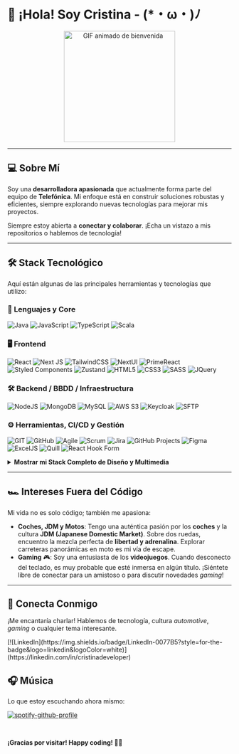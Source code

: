 <h1 align="left"><b>👋 ¡Hola! Soy Cristina - (*・ω・)ﾉ</b></h1>

<div align="center">
  <img src="https://media0.giphy.com/media/v1.Y2lkPTc5MGI3NjExM2RkNzgxMDc5MDljNjY2YzY1MTU5MGZlNTE5NDBjNzU5ZGY5MzMyZCZjdD1n/KxbHmvL3MGcctzlfdX/giphy.gif" alt="GIF animado de bienvenida" width="250" height="auto">
</div>

---

## 💻 Sobre Mí

Soy una **desarrolladora apasionada** que actualmente forma parte del equipo de **Telefónica**. Mi enfoque está en construir soluciones robustas y eficientes, siempre explorando nuevas tecnologías para mejorar mis proyectos.

Siempre estoy abierta a **conectar y colaborar**. ¡Echa un vistazo a mis repositorios o hablemos de tecnología!

---

## 🛠️ Stack Tecnológico

Aquí están algunas de las principales herramientas y tecnologías que utilizo:

### 🔧 Lenguajes y Core

![Java](https://img.shields.io/badge/java-%23ED8B00.svg?style=for-the-badge&logo=openjdk&logoColor=white)
![JavaScript](https://img.shields.io/badge/javascript-%23323330.svg?style=for-the-badge&logo=javascript&logoColor=%23F7DF1E)
![TypeScript](https://img.shields.io/badge/typescript-%23007ACC.svg?style=for-the-badge&logo=typescript&logoColor=white)
![Scala](https://img.shields.io/badge/scala-%23DC322F.svg?style=for-the-badge&logo=scala&logoColor=white)
<br>

### 🖥️ Frontend

![React](https://img.shields.io/badge/react-%2320232a.svg?style=for-the-badge&logo=react&logoColor=%2361DAFB)
![Next JS](https://img.shields.io/badge/Next-black?style=for-the-badge&logo=next.js&logoColor=white)
![TailwindCSS](https://img.shields.io/badge/Tailwind_CSS-38B2AC?style=for-the-badge&logo=tailwind-css&logoColor=white)
![NextUI](https://img.shields.io/badge/NextUI-FFFFFF?style=for-the-badge&logo=NextUI&logoColor=000000)
![PrimeReact](https://img.shields.io/badge/PrimeReact-1976D2?style=for-the-badge&logo=react&logoColor=white)
![Styled Components](https://img.shields.io/badge/styled--components-DB7093?style=for-the-badge&logo=styled-components&logoColor=white)
![Zustand](https://img.shields.io/badge/Zustand-4E4D4D?style=for-the-badge&logo=Zustand&logoColor=white)
![HTML5](https://img.shields.io/badge/html5-%23E34F26.svg?style=for-the-badge&logo=html5&logoColor=white)
![CSS3](https://img.shields.io/badge/css3-%231572B6.svg?style=for-the-badge&logo=css3&logoColor=white)
![SASS](https://img.shields.io/badge/SASS-hotpink.svg?style=for-the-badge&logo=SASS&logoColor=white)
![JQuery](https://img.shields.io/badge/jQuery-0769AD?style=for-the-badge&logo=jquery&logoColor=white)
<br>

### 🛠️ Backend / BBDD / Infraestructura

![NodeJS](https://img.shields.io/badge/node.js-6DA55F?style=for-the-badge&logo=node.js&logoColor=white)
![MongoDB](https://img.shields.io/badge/MongoDB-%234ea94b.svg?style=for-the-badge&logo=mongodb&logoColor=white)
![MySQL](https://img.shields.io/badge/mysql-%2300000f.svg?style=for-the-badge&logo=mysql&logoColor=white)
![AWS S3](https://img.shields.io/badge/AWS%20S3-569A31?style=for-the-badge&logo=amazon-aws&logoColor=white)
![Keycloak](https://img.shields.io/badge/Keycloak-333333?style=for-the-badge&logo=keycloak&logoColor=white)
![SFTP](https://img.shields.io/badge/SFTP-1976D2?style=for-the-badge&logo=sftp&logoColor=white)
<br>

### ⚙️ Herramientas, CI/CD y Gestión

![GIT](https://img.shields.io/badge/GIT-E44C30?style=for-the-badge&logo=git&logoColor=white)
![GitHub](https://img.shields.io/badge/GitHub-100000?style=for-the-badge&logo=github&logoColor=white)
![Agile](https://img.shields.io/badge/Agile-092E20?style=for-the-badge&logo=Agile&logoColor=white)
![Scrum](https://img.shields.io/badge/Scrum-2C3C4C?style=for-the-badge&logo=Scrum&logoColor=white)
![Jira](https://img.shields.io/badge/Jira-0052CC?style=for-the-badge&logo=Jira&logoColor=white)
![GitHub Projects](https://img.shields.io/badge/GitHub%20Projects-100000?style=for-the-badge&logo=github&logoColor=white)
![Figma](https://img.shields.io/badge/figma-%23F24E1E.svg?style=for-the-badge&logo=figma&logoColor=white)
![ExcelJS](https://img.shields.io/badge/ExcelJS-0072C6?style=for-the-badge&logo=excel&logoColor=white)
![Quill](https://img.shields.io/badge/Quill-00B2B2?style=for-the-badge&logo=Quill&logoColor=white)
![React Hook Form](https://img.shields.io/badge/React%20Hook%20Form-EC5990?style=for-the-badge&logo=reacthookform&logoColor=white)

<details>
<summary><b>Mostrar mi Stack Completo de Diseño y Multimedia</b></summary>
<br>

![Adobe](https://img.shields.io/badge/adobe-%23FF0000.svg?style=for-the-badge&logo=adobe&logoColor=white)
![Adobe XD](https://img.shields.io/badge/Adobe%20XD-470137?style=for-the-badge&logo=Adobe%20XD&logoColor=#FF61F6)
![Adobe Premiere Pro](https://img.shields.io/badge/Adobe%20Premiere%20Pro-9999FF.svg?style=for-the-badge&logo=Adobe%20Premiere%20Pro&logoColor=white)
![Adobe Photoshop](https://img.shields.io/badge/adobe%20photoshop-%2331A8FF.svg?style=for-the-badge&logo=adobe%20photoshop&logoColor=white)
![Adobe Lightroom Classic](https://img.shields.io/badge/Adobe%20Lightroom%20Classic-31A8FF.svg?style=for-the-badge&logo=Adobe%20Lightroom%20Classic&logoColor=white)
![Adobe Lightroom](https://img.shields.io/badge/Adobe%20Lightroom-31A8FF.svg?style=for-the-badge&logo=Adobe%20Lightroom&logoColor=white)
</details>

---

## 🏎️ Intereses Fuera del Código

Mi vida no es solo código; también me apasiona:

* **Coches, JDM y Motos**: Tengo una auténtica pasión por los **coches** y la cultura **JDM (Japanese Domestic Market)**. Sobre dos ruedas, encuentro la mezcla perfecta de **libertad y adrenalina**. Explorar carreteras panorámicas en moto es mi vía de escape.
* **Gaming** 🎮: Soy una entusiasta de los **videojuegos**. Cuando desconecto del teclado, es muy probable que esté inmersa en algún título. ¡Siéntete libre de conectar para un amistoso o para discutir novedades *gaming*!

---

## 🔗 Conecta Conmigo

¡Me encantaría charlar! Hablemos de tecnología, cultura *automotive*, *gaming* o cualquier tema interesante.

<p align="left">
  [![LinkedIn](https://img.shields.io/badge/LinkedIn-0077B5?style=for-the-badge&logo=linkedin&logoColor=white)](https://linkedin.com/in/cristinadeveloper)
</p>

## 🎧 Música

Lo que estoy escuchando ahora mismo:

[![spotify-github-profile](https://spotify-github-profile.vercel.app/api/view?uid=nagisekai&cover_image=true&theme=default&show_offline=false&background_color=121212&interchange=false&bar_color=9633cc&bar_color_cover=false)](https://github.com/kittinan/spotify-github-profile)

<br>

**¡Gracias por visitar! Happy coding! 🚀✨**
